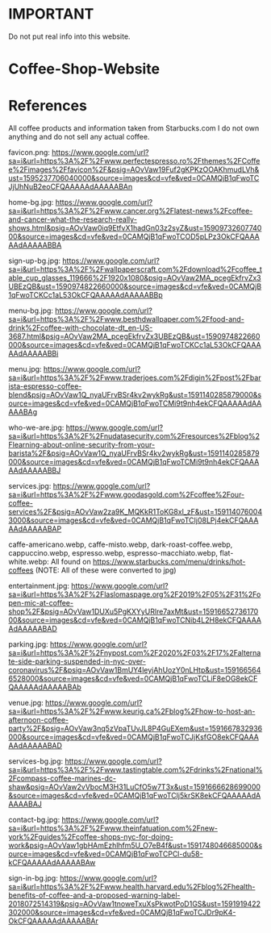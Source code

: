 # IMPORTANT

Do not put real info into this website.

# Coffee-Shop-Website

# References

All coffee products and information taken from Starbucks.com
I do not own anything and do not sell any actual coffee.

favicon.png: https://www.google.com/url?sa=i&url=https%3A%2F%2Fwww.perfectespresso.ro%2Fthemes%2FCoffee%2Fimages%2Ffavicon%2F&psig=AOvVaw19Fuf2gKPKzOOAKhmudLVh&ust=1595237706040000&source=images&cd=vfe&ved=0CAMQjB1qFwoTCJjUhNuB2eoCFQAAAAAdAAAAABAn

home-bg.jpg: https://www.google.com/url?sa=i&url=https%3A%2F%2Fwww.cancer.org%2Flatest-news%2Fcoffee-and-cancer-what-the-research-really-shows.html&psig=AOvVaw0iq9EtfvX1hadGn03z2syZ&ust=1590973260774000&source=images&cd=vfe&ved=0CAMQjB1qFwoTCOD5pLPz3OkCFQAAAAAdAAAAABBA

sign-up-bg.jpg: https://www.google.com/url?sa=i&url=https%3A%2F%2Fwallpaperscraft.com%2Fdownload%2Fcoffee_table_cup_glasses_119666%2F1920x1080&psig=AOvVaw2MA_pcegEkfrvZx3UBEzQB&ust=1590974822660000&source=images&cd=vfe&ved=0CAMQjB1qFwoTCKCc1aL53OkCFQAAAAAdAAAAABBp

menu-bg.jpg: https://www.google.com/url?sa=i&url=https%3A%2F%2Fwww.besthdwallpaper.com%2Ffood-and-drink%2Fcoffee-with-chocolate-dt_en-US-3687.html&psig=AOvVaw2MA_pcegEkfrvZx3UBEzQB&ust=1590974822660000&source=images&cd=vfe&ved=0CAMQjB1qFwoTCKCc1aL53OkCFQAAAAAdAAAAABBi

menu.jpg: https://www.google.com/url?sa=i&url=https%3A%2F%2Fwww.traderjoes.com%2Fdigin%2Fpost%2Fbarista-espresso-coffee-blend&psig=AOvVaw1Q_nyaUFrvBSr4kv2wykRg&ust=1591140285879000&source=images&cd=vfe&ved=0CAMQjB1qFwoTCMi9t9nh4ekCFQAAAAAdAAAAABAg

who-we-are.jpg: https://www.google.com/url?sa=i&url=https%3A%2F%2Fnudatasecurity.com%2Fresources%2Fblog%2Flearning-about-online-security-from-your-barista%2F&psig=AOvVaw1Q_nyaUFrvBSr4kv2wykRg&ust=1591140285879000&source=images&cd=vfe&ved=0CAMQjB1qFwoTCMi9t9nh4ekCFQAAAAAdAAAAABBJ

services.jpg: https://www.google.com/url?sa=i&url=https%3A%2F%2Fwww.goodasgold.com%2Fcoffee%2Four-coffee-services%2F&psig=AOvVaw2za9K_MQKkR1ToKG8xl_zF&ust=1591140760043000&source=images&cd=vfe&ved=0CAMQjB1qFwoTCIj08LPj4ekCFQAAAAAdAAAAABAP

caffe-americano.webp, caffe-misto.webp, dark-roast-coffee.webp, cappuccino.webp, espresso.webp, espresso-macchiato.webp, flat-white.webp: All found on https://www.starbucks.com/menu/drinks/hot-coffees (NOTE: All of these were converted to jpg)

entertainment.jpg: https://www.google.com/url?sa=i&url=https%3A%2F%2Flaslomaspage.org%2F2019%2F05%2F31%2Fopen-mic-at-coffee-shop%2F&psig=AOvVaw1DUXu5PgKXYyURlre7axMt&ust=1591665273617000&source=images&cd=vfe&ved=0CAMQjB1qFwoTCNib4L2H8ekCFQAAAAAdAAAAABAD

parking.jpg: https://www.google.com/url?sa=i&url=https%3A%2F%2Fnypost.com%2F2020%2F03%2F17%2Falternate-side-parking-suspended-in-nyc-over-coronavirus%2F&psig=AOvVaw1BmUY4leyjAhUozY0nLHtp&ust=1591665646528000&source=images&cd=vfe&ved=0CAMQjB1qFwoTCLiF8eOG8ekCFQAAAAAdAAAAABAb

venue.jpg: https://www.google.com/url?sa=i&url=https%3A%2F%2Fwww.keurig.ca%2Fblog%2Fhow-to-host-an-afternoon-coffee-party%2F&psig=AOvVaw3nq5zVpaTUvJL8P4GuEXem&ust=1591667832936000&source=images&cd=vfe&ved=0CAMQjB1qFwoTCJjKsfGO8ekCFQAAAAAdAAAAABAD

services-bg.jpg: https://www.google.com/url?sa=i&url=https%3A%2F%2Fwww.tastingtable.com%2Fdrinks%2Fnational%2Fcompass-coffee-marines-dc-shaw&psig=AOvVaw2vVbocM3H31LuCfO5w7T3x&ust=1591666628699000&source=images&cd=vfe&ved=0CAMQjB1qFwoTCIj5krSK8ekCFQAAAAAdAAAAABAJ

contact-bg.jpg: https://www.google.com/url?sa=i&url=https%3A%2F%2Fwww.theinfatuation.com%2Fnew-york%2Fguides%2Fcoffee-shops-nyc-for-doing-work&psig=AOvVaw1gbHAmEzhlhfm5U_O7eB4f&ust=1591748046685000&source=images&cd=vfe&ved=0CAMQjB1qFwoTCPCl-du58-kCFQAAAAAdAAAAABAw

sign-in-bg.jpg: https://www.google.com/url?sa=i&url=https%3A%2F%2Fwww.health.harvard.edu%2Fblog%2Fhealth-benefits-of-coffee-and-a-proposed-warning-label-2018072514319&psig=AOvVaw1tnoweTxuXsPkwotPoD1GS&ust=1591919422302000&source=images&cd=vfe&ved=0CAMQjB1qFwoTCJDr9pK4-OkCFQAAAAAdAAAAABAr
